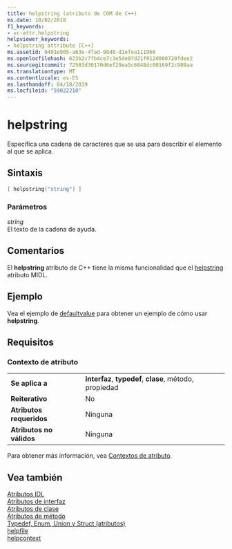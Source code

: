 ```yaml
---
title: helpstring (atributo de COM de C++)
ms.date: 10/02/2018
f1_keywords:
- vc-attr.helpstring
helpviewer_keywords:
- helpstring attribute [C++]
ms.assetid: 0401e905-a63e-4fad-98d0-d1efea111966
ms.openlocfilehash: 623b2c7fb4ce7c3e5de87d21f012d008720fdee2
ms.sourcegitcommit: 72583d30170d6ef29ea5c6848dc00169f2c909aa
ms.translationtype: MT
ms.contentlocale: es-ES
ms.lasthandoff: 04/18/2019
ms.locfileid: "59022210"
---
```

# <a name="helpstring"></a>helpstring

Especifica una cadena de caracteres que se usa para describir el elemento al que se aplica.

## <a name="syntax"></a>Sintaxis

```cpp
[ helpstring("string") ]
```

### <a name="parameters"></a>Parámetros

*string*<br/>
El texto de la cadena de ayuda.

## <a name="remarks"></a>Comentarios

El **helpstring** atributo de C++ tiene la misma funcionalidad que el [helpstring](/windows/desktop/Midl/helpstring) atributo MIDL.

## <a name="example"></a>Ejemplo

Vea el ejemplo de [defaultvalue](defaultvalue.md) para obtener un ejemplo de cómo usar **helpstring**.

## <a name="requirements"></a>Requisitos

### <a name="attribute-context"></a>Contexto de atributo

|||
|-|-|
|**Se aplica a**|**interfaz**, **typedef**, **clase**, método, propiedad|
|**Reiterativo**|No|
|**Atributos requeridos**|Ninguna|
|**Atributos no válidos**|Ninguna|

Para obtener más información, vea [Contextos de atributo](cpp-attributes-com-net.md#contexts).

## <a name="see-also"></a>Vea también

[Atributos IDL](idl-attributes.md)<br/>
[Atributos de interfaz](interface-attributes.md)<br/>
[Atributos de clase](class-attributes.md)<br/>
[Atributos de método](method-attributes.md)<br/>
[Typedef, Enum, Union y Struct (atributos)](typedef-enum-union-and-struct-attributes.md)<br/>
[helpfile](helpfile.md)<br/>
[helpcontext](helpcontext.md)